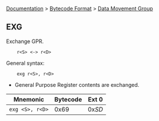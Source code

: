 [Documentation](../../README.md) > [Bytecode Format](../README.md) > [Data Movement Group](../InstructionsDataMovel.md)

## EXG

Exchange GPR.

        r<S> <-> r<D>

General syntax:

        exg r<S>, r<D>

* General Purpose Register contents are exchanged.

| Mnemonic | Bytecode | Ext 0 |
| - | - | - |
| `exg <S>, r<D>`| 0x69 | 0x*SD* |
